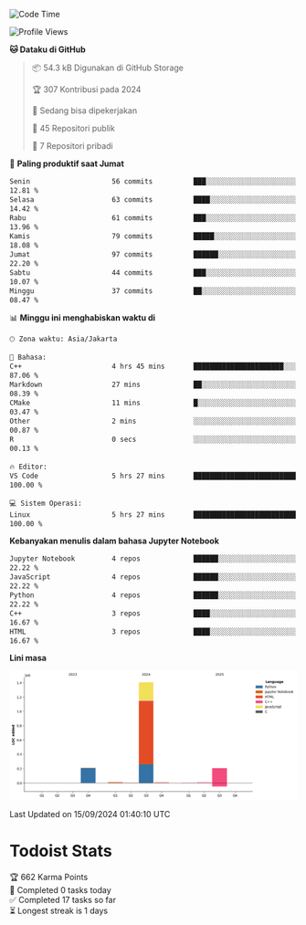 <!--START_SECTION:waka-->
![Code Time](http://img.shields.io/badge/Code%20Time-35%20hrs%2056%20mins-blue)

![Profile Views](http://img.shields.io/badge/Profil%20dilihat-2-blue)

**🐱 Dataku di GitHub** 

> 📦 54.3 kB Digunakan di GitHub Storage 
 > 
> 🏆 307 Kontribusi pada 2024
 > 
> 💼 Sedang bisa dipekerjakan
 > 
> 📜 45 Repositori publik 
 > 
> 🔑 7 Repositori pribadi 
 > 
📅 **Paling produktif saat Jumat** 

```text
Senin                    56 commits          ███░░░░░░░░░░░░░░░░░░░░░░   12.81 % 
Selasa                   63 commits          ████░░░░░░░░░░░░░░░░░░░░░   14.42 % 
Rabu                     61 commits          ███░░░░░░░░░░░░░░░░░░░░░░   13.96 % 
Kamis                    79 commits          █████░░░░░░░░░░░░░░░░░░░░   18.08 % 
Jumat                    97 commits          ██████░░░░░░░░░░░░░░░░░░░   22.20 % 
Sabtu                    44 commits          ███░░░░░░░░░░░░░░░░░░░░░░   10.07 % 
Minggu                   37 commits          ██░░░░░░░░░░░░░░░░░░░░░░░   08.47 % 
```


📊 **Minggu ini menghabiskan waktu di** 

```text
🕑︎ Zona waktu: Asia/Jakarta

💬 Bahasa: 
C++                      4 hrs 45 mins       ██████████████████████░░░   87.06 % 
Markdown                 27 mins             ██░░░░░░░░░░░░░░░░░░░░░░░   08.39 % 
CMake                    11 mins             █░░░░░░░░░░░░░░░░░░░░░░░░   03.47 % 
Other                    2 mins              ░░░░░░░░░░░░░░░░░░░░░░░░░   00.87 % 
R                        0 secs              ░░░░░░░░░░░░░░░░░░░░░░░░░   00.13 % 

🔥 Editor: 
VS Code                  5 hrs 27 mins       █████████████████████████   100.00 % 

💻 Sistem Operasi: 
Linux                    5 hrs 27 mins       █████████████████████████   100.00 % 
```

**Kebanyakan menulis dalam bahasa Jupyter Notebook** 

```text
Jupyter Notebook         4 repos             ██████░░░░░░░░░░░░░░░░░░░   22.22 % 
JavaScript               4 repos             ██████░░░░░░░░░░░░░░░░░░░   22.22 % 
Python                   4 repos             ██████░░░░░░░░░░░░░░░░░░░   22.22 % 
C++                      3 repos             ████░░░░░░░░░░░░░░░░░░░░░   16.67 % 
HTML                     3 repos             ████░░░░░░░░░░░░░░░░░░░░░   16.67 % 
```



**Lini masa**

![Lines of Code chart](https://raw.githubusercontent.com/yusuf601/yusuf601/main/assets/bar_graph.png)


 Last Updated on 15/09/2024 01:40:10 UTC
<!--END_SECTION:waka-->
# Todoist Stats

<!-- TODO-IST:START -->
🏆  662 Karma Points           
🌸  Completed 0 tasks today           
✅  Completed 17 tasks so far           
⏳  Longest streak is 1 days
<!-- TODO-IST:END -->
